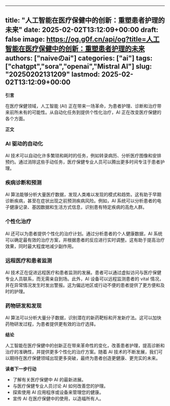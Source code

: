 
---
title: "人工智能在医疗保健中的创新：重塑患者护理的未来"
date: 2025-02-02T13:12:09+00:00
draft: false
image: https://og.g0f.cn/api/og?title=人工智能在医疗保健中的创新：重塑患者护理的未来
authors: ["naiveのai"]
categories: ["ai"]
tags: ["chatgpt","sora","openai","Mistral AI"]
slug: "20250202131209"
lastmod: 2025-02-02T13:12:09+00:00
---
**引言**

在医疗保健领域，人工智能 (AI) 正在带来一场革命，为患者护理、诊断和治疗带来前所未有的可能性。从自动化任务到提供个性化治疗，AI 正在改变医疗保健的各个方面。

**正文**

### AI 驱动的自动化

AI 技术可以自动化许多繁琐和耗时的任务，例如转录病历、分析医疗图像和安排预约。通过消除这些手动任务，医疗保健专业人员可以腾出更多时间专注于患者护理。

### 疾病诊断和预测

AI 算法能够分析大量医疗数据，发现人类难以发现的模式和趋势。这有助于早期诊断疾病，甚至在症状出现之前预测疾病风险。例如，AI 系统可以分析患者的电子健康记录、基因数据和生活方式信息，识别患有特定疾病的高危人群。

### 个性化治疗

AI 还可以为患者提供个性化的治疗计划。通过分析患者的个人健康数据，AI 系统可以确定最有效的治疗方案，并根据患者的反应进行实时调整。这有助于提高治疗效果，同时最大程度地减少副作用。

### 远程医疗和患者监测

AI 技术正在促进远程医疗和患者监测的发展。患者可以通过虚拟访问与医疗保健专业人员联系，而无需亲自到场。此外，AI 设备可以远程监测患者的 vital 情况，并在异常情况发生时发出警报。这为偏远地区或行动不便的患者提供了更方便和及时的护理。

### 药物研发和发现

AI 算法可以分析大量分子数据，识别潜在的新药靶标和开发新疗法。这可以加快药物研发过程，为患者提供更有效的治疗选择。

**结论**

人工智能在医疗保健中的创新正在带来革命性的变化，改善患者护理，提高诊断和治疗的准确性，并提供更多个性化的治疗方案。随着 AI 技术的不断发展，我们可以期待在医疗保健领域出现更多突破，最终为患者创造更健康、更充实的未来。

**读者下一步行动**

* 了解有关医疗保健中 AI 的最新进展。
* 与医疗保健专业人员讨论 AI 如何改善您的护理。
* 探索使用 AI 应用程序或设备来管理您的健康。
* 宣传 AI 在医疗保健中的使用，以造福所有人。